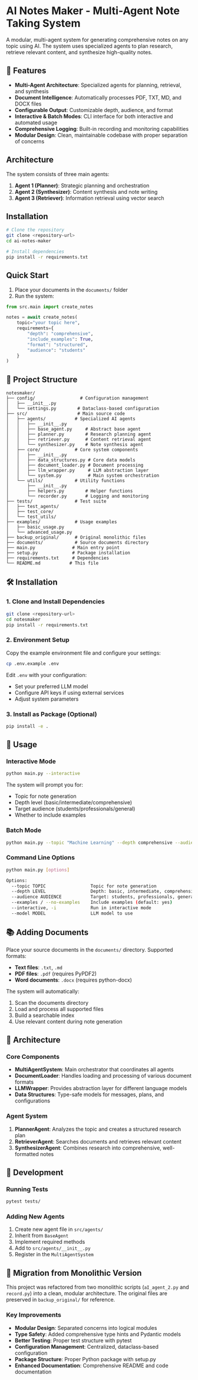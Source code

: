 # AI Notes Maker - Multi-Agent Note Taking System

A modular, multi-agent system for generating comprehensive notes on any topic using AI. The system uses specialized agents to plan research, retrieve relevant content, and synthesize high-quality notes.

## 🚀 Features

- **Multi-Agent Architecture**: Specialized agents for planning, retrieval, and synthesis
- **Document Intelligence**: Automatically processes PDF, TXT, MD, and DOCX files
- **Configurable Output**: Customizable depth, audience, and format
- **Interactive & Batch Modes**: CLI interface for both interactive and automated usage
- **Comprehensive Logging**: Built-in recording and monitoring capabilities
- **Modular Design**: Clean, maintainable codebase with proper separation of concerns

## Architecture

The system consists of three main agents:

1. **Agent 1 (Planner)**: Strategic planning and orchestration
2. **Agent 2 (Synthesizer)**: Content synthesis and note writing
3. **Agent 3 (Retriever)**: Information retrieval using vector search

## Installation

```bash
# Clone the repository
git clone <repository-url>
cd ai-notes-maker

# Install dependencies
pip install -r requirements.txt
```

## Quick Start

1. Place your documents in the `documents/` folder
2. Run the system:

```python
from src.main import create_notes

notes = await create_notes(
    topic="your topic here",
    requirements={
        "depth": "comprehensive",
        "include_examples": True,
        "format": "structured",
        "audience": "students"
    }
)
```

## 📁 Project Structure

```
notesmaker/
├── config/                 # Configuration management
│   ├── __init__.py
│   └── settings.py        # Dataclass-based configuration
├── src/                   # Main source code
│   ├── agents/           # Specialized AI agents
│   │   ├── __init__.py
│   │   ├── base_agent.py     # Abstract base agent
│   │   ├── planner.py        # Research planning agent
│   │   ├── retriever.py      # Content retrieval agent
│   │   └── synthesizer.py    # Note synthesis agent
│   ├── core/             # Core system components
│   │   ├── __init__.py
│   │   ├── data_structures.py # Core data models
│   │   ├── document_loader.py # Document processing
│   │   ├── llm_wrapper.py     # LLM abstraction layer
│   │   └── system.py          # Main system orchestration
│   └── utils/            # Utility functions
│       ├── __init__.py
│       ├── helpers.py        # Helper functions
│       └── recorder.py       # Logging and monitoring
├── tests/                # Test suite
│   ├── test_agents/
│   ├── test_core/
│   └── test_utils/
├── examples/             # Usage examples
│   ├── basic_usage.py
│   └── advanced_usage.py
├── backup_original/      # Original monolithic files
├── documents/            # Source documents directory
├── main.py              # Main entry point
├── setup.py             # Package installation
├── requirements.txt     # Dependencies
└── README.md           # This file
```

## 🛠️ Installation

### 1. Clone and Install Dependencies

```bash
git clone <repository-url>
cd notesmaker
pip install -r requirements.txt
```

### 2. Environment Setup

Copy the example environment file and configure your settings:

```bash
cp .env.example .env
```

Edit `.env` with your configuration:
- Set your preferred LLM model
- Configure API keys if using external services
- Adjust system parameters

### 3. Install as Package (Optional)

```bash
pip install -e .
```

## 📖 Usage

### Interactive Mode

```bash
python main.py --interactive
```

The system will prompt you for:
- Topic for note generation
- Depth level (basic/intermediate/comprehensive)
- Target audience (students/professionals/general)
- Whether to include examples

### Batch Mode

```bash
python main.py --topic "Machine Learning" --depth comprehensive --audience students
```

### Command Line Options

```bash
python main.py [options]

Options:
  --topic TOPIC                 Topic for note generation
  --depth LEVEL                 Depth: basic, intermediate, comprehensive
  --audience AUDIENCE           Target: students, professionals, general
  --examples / --no-examples    Include examples (default: yes)
  --interactive, -i             Run in interactive mode
  --model MODEL                 LLM model to use
```

## 📚 Adding Documents

Place your source documents in the `documents/` directory. Supported formats:

- **Text files**: `.txt`, `.md`
- **PDF files**: `.pdf` (requires PyPDF2)
- **Word documents**: `.docx` (requires python-docx)

The system will automatically:
1. Scan the documents directory
2. Load and process all supported files
3. Build a searchable index
4. Use relevant content during note generation

## 🧩 Architecture

### Core Components

- **MultiAgentSystem**: Main orchestrator that coordinates all agents
- **DocumentLoader**: Handles loading and processing of various document formats
- **LLMWrapper**: Provides abstraction layer for different language models
- **Data Structures**: Type-safe models for messages, plans, and configurations

### Agent System

1. **PlannerAgent**: Analyzes the topic and creates a structured research plan
2. **RetrieverAgent**: Searches documents and retrieves relevant content
3. **SynthesizerAgent**: Combines research into comprehensive, well-formatted notes

## 🔧 Development

### Running Tests

```bash
pytest tests/
```

### Adding New Agents

1. Create new agent file in `src/agents/`
2. Inherit from `BaseAgent`
3. Implement required methods
4. Add to `src/agents/__init__.py`
5. Register in the `MultiAgentSystem`

## 🔄 Migration from Monolithic Version

This project was refactored from two monolithic scripts (`aI_agent_2.py` and `record.py`) into a clean, modular architecture. The original files are preserved in `backup_original/` for reference.

### Key Improvements

- **Modular Design**: Separated concerns into logical modules
- **Type Safety**: Added comprehensive type hints and Pydantic models
- **Better Testing**: Proper test structure with pytest
- **Configuration Management**: Centralized, dataclass-based configuration
- **Package Structure**: Proper Python package with setup.py
- **Enhanced Documentation**: Comprehensive README and code documentation
